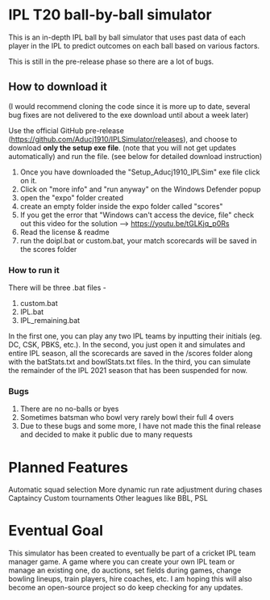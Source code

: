 # IPL T20 ball-by-ball simulator

This is an in-depth IPL ball by ball simulator that uses past data of each player in the IPL to predict outcomes on each ball based on various factors.

This is still in the pre-release phase so there are a lot of bugs.

## How to download it
(I would recommend cloning the code since it is more up to date, several bug fixes are not delivered to the exe download until about a week later)

Use the official GitHub pre-release (https://github.com/Aducj1910/IPLSimulator/releases), and choose to download **only the setup exe file**. (note that you will not get updates automatically) and run the file. (see below for detailed download instruction)

1. Once you have downloaded the "Setup_Aducj1910_IPLSim" exe file click on it.
2. Click on "more info" and "run anyway" on the Windows Defender popup
3. open the "expo" folder created
4. create an empty folder inside the expo folder called "scores"
5. If you get the error that "Windows can't access the device, file" check out this video for the solution --> https://youtu.be/tGLKjq_p0Rs
6. Read the license & readme
7. run the doipl.bat or custom.bat, your match scorecards will be saved in the scores folder 

### How to run it
There will be three .bat files - 
1. custom.bat
2. IPL.bat
3. IPL_remaining.bat

In the first one, you can play any two IPL teams by inputting their initials (eg. DC, CSK, PBKS, etc.).
In the second, you just open it and simulates and entire IPL season, all the scorecards are saved in the /scores folder along with the batStats.txt and bowlStats.txt files.
In the third, you can simulate the remainder of the IPL 2021 season that has been suspended for now.

### Bugs
1. There are no no-balls or byes
2. Sometimes batsman who bowl very rarely bowl their full 4 overs
3. Due to these bugs and some more, I have not made this the final release and decided to make it public due to many requests

# Planned Features
Automatic squad selection
More dynamic run rate adjustment during chases
Captaincy
Custom tournaments
Other leagues like BBL, PSL

# Eventual Goal
This simulator has been created to eventually be part of a cricket IPL team manager game. A game where you can create your own IPL team or manage an existing one, do auctions, set fields during games, change bowling lineups, train players, hire coaches, etc. I am hoping this will also become an open-source project so do keep checking for any updates.
